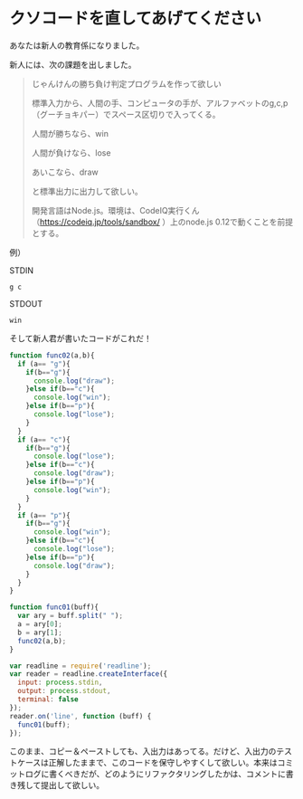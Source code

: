 # クソコードを直してあげてください

あなたは新人の教育係になりました。

新人には、次の課題を出しました。

> じゃんけんの勝ち負け判定プログラムを作って欲しい
>
> 標準入力から、人間の手、コンピュータの手が、アルファベットのg,c,p （グーチョキパー）でスペース区切りで入ってくる。
>
> 人間が勝ちなら、win
>
> 人間が負けなら、lose
>
> あいこなら、draw
>
> と標準出力に出力して欲しい。
>
> 開発言語はNode.js。環境は、CodeIQ実行くん（https://codeiq.jp/tools/sandbox/ ）上のnode.js 0.12で動くことを前提とする。

例）

STDIN

```
g c
```

STDOUT

```
win
```

そして新人君が書いたコードがこれだ！

```javascript
function func02(a,b){
  if (a== "g"){
    if(b=="g"){
      console.log("draw");
    }else if(b=="c"){
      console.log("win");
    }else if(b=="p"){
      console.log("lose");
    }
  }
  if (a== "c"){
    if(b=="g"){
      console.log("lose");
    }else if(b=="c"){
      console.log("draw");
    }else if(b=="p"){
      console.log("win");
    }
  }
  if (a== "p"){
    if(b=="g"){
      console.log("win");
    }else if(b=="c"){
      console.log("lose");
    }else if(b=="p"){
      console.log("draw");
    }
  }
}

function func01(buff){
  var ary = buff.split(" ");
  a = ary[0];
  b = ary[1];
  func02(a,b);
}

var readline = require('readline');
var reader = readline.createInterface({
  input: process.stdin,
  output: process.stdout,
  terminal: false
});
reader.on('line', function (buff) {
  func01(buff);
});
```

このまま、コピー＆ペーストしても、入出力はあってる。だけど、入出力のテストケースは正解したままで、このコードを保守しやすくして欲しい。本来はコミットログに書くべきだが、どのようにリファクタリングしたかは、コメントに書き残して提出して欲しい。
